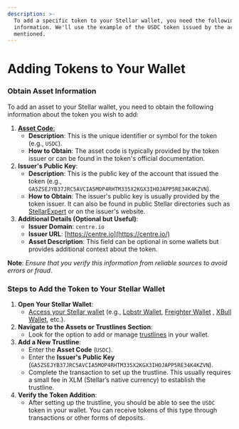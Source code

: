 ```yaml
---
description: >-
  To add a specific token to your Stellar wallet, you need the following asset
  information. We'll use the example of the USDC token issued by the account
  mentioned.
---
```


# Adding Tokens to Your Wallet

### Obtain Asset Information

To add an asset to your Stellar wallet, you need to obtain the following information about the token you wish to add:

1. [**Asset Code**:](https://developers.stellar.org/docs/learn/fundamentals/stellar-data-structures/assets#asset-code)
   * **Description**: This is the unique identifier or symbol for the token (e.g., `USDC`).
   * **How to Obtain**: The asset code is typically provided by the token issuer or can be found in the token's official documentation.
2. **Issuer's Public Key**:
   * **Description**: This is the public key of the account that issued the token (e.g., `GA5ZSEJYB37JRC5AVCIA5MOP4RHTM335X2KGX3IHOJAPP5RE34K4KZVN`).
   * **How to Obtain**: The issuer's public key is usually provided by the token issuer. It can also be found in public Stellar directories such as [StellarExpert](https://stellar.expert/explorer/public) or on the issuer's website.
3. **Additional Details (Optional but Useful)**:
   * **Issuer Domain**: `centre.io`
   * **Issuer URL**: [https://centre.io](https://centre.io/)
   * **Asset Description**: This field can be optional in some wallets but provides additional context about the token.

**Note**: _Ensure that you verify this information from reliable sources to avoid errors or fraud_.

### **Steps to Add the Token to Your Stellar Wallet**

1. **Open Your Stellar Wallet**:
   * [Access your Stellar wallet](https://docs.soroswap.finance/readme/getting-started/choosing-a-wallet) (e.g., [Lobstr Wallet](https://lobstr.co/), [Freighter Wallet](https://www.freighter.app/) , [XBull Wallet](https://xbull.app/), etc.).
2. **Navigate to the Assets or Trustlines Section**:
   * Look for the option to add or manage [trustlines](https://docs.soroswap.finance/01-concepts/trustlines) in your wallet.
3. **Add a New Trustline**:
   * Enter the **Asset Code** (`USDC`).
   * Enter the **Issuer's Public Key** (`GA5ZSEJYB37JRC5AVCIA5MOP4RHTM335X2KGX3IHOJAPP5RE34K4KZVN`).
   * Complete the transaction to set up the trustline. This usually requires a small fee in XLM (Stellar’s native currency) to establish the trustline.
4. **Verify the Token Addition**:
   * After setting up the trustline, you should be able to see the `USDC` token in your wallet. You can receive tokens of this type through transactions or other forms of deposits.


